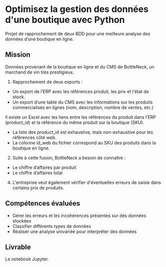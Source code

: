 # Optimisez la gestion des données d'une boutique avec Python
Projet de rapprochement de deux BDD pour une meilleure analyse des données d’une boutique en ligne.

## Mission

Données provenant de la boutique en ligne et du CMS de BottleNeck, un marchand de vin très prestigieux.

1. Rapprochement de deux exports :
  * Un export de l’ERP avec les références produit, les prix et l'état de stock.
  * Un export d’une table du CMS avec les informations sur les produits commercialisés en lignes (nom, description, nombre de ventes, etc.)

Il existe un Excel avec les liens entre les références du produit dans l’ERP (product_id) et la référence du même produit sur la boutique (SKU).
  * La liste des product_id est exhaustive, mais non-exhaustive pour les références côté web.
  * La colonne id_web du fichier correspond au SKU des produits dans la boutique en ligne.

2. Suite à cette fusion, BottleNeck a besoin de connaître :
 * Le chiffre d’affaires par produit
 * Le chiffre d’affaires total
      
4. L'entreprise veut également vérifier d'éventuelles erreurs de saisie dans certains prix de produits.
  
## Compétences évaluées

* Gérer les erreurs et les incohérences présentes sur des données stockées
* Classifier différents types de données
* Réaliser une analyse univariée pour interpréter des données

## Livrable

Le notebook Jupyter.
